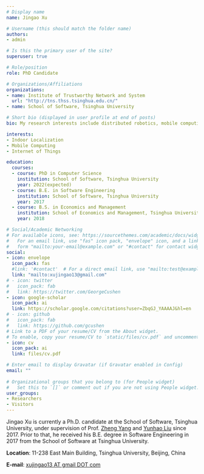 ```yaml
---
# Display name
name: Jingao Xu

# Username (this should match the folder name)
authors:
- admin

# Is this the primary user of the site?
superuser: true

# Role/position
role: PhD Candidate

# Organizations/Affiliations
organizations:
- name: Institute of Trustworthy Network and System
  url: "http://tns.thss.tsinghua.edu.cn/"
- name: School of Software, Tsinghua University

# Short bio (displayed in user profile at end of posts)
bio: My research interests include distributed robotics, mobile computing and programmable matter.

interests:
- Indoor Localization
- Mobile Computing
- Internet of Things

education:
  courses:
  - course: PhD in Computer Science
    institution: School of Software, Tsinghua University
    year: 2022(expected)
  - course: B.E. in Software Engineering
    institution: School of Software, Tsinghua University
    year: 2017
  - course: B.S. in Economics and Management
    institution: School of Economics and Management, Tsinghua University
    year: 2018

# Social/Academic Networking
# For available icons, see: https://sourcethemes.com/academic/docs/widgets/#icons
#   For an email link, use "fas" icon pack, "envelope" icon, and a link in the
#   form "mailto:your-email@example.com" or "#contact" for contact widget.
social:
- icon: envelope
  icon_pack: fas
  #link: '#contact'  # For a direct email link, use "mailto:test@example.org".
  link: "mailto:xujingao13@gmail.com"
# - icon: twitter
#   icon_pack: fab
#   link: https://twitter.com/GeorgeCushen
- icon: google-scholar
  icon_pack: ai
  link: https://scholar.google.com/citations?user=ZbqGJ_YAAAAJ&hl=en
# - icon: github
#   icon_pack: fab
#   link: https://github.com/gcushen
# Link to a PDF of your resume/CV from the About widget.
# To enable, copy your resume/CV to `static/files/cv.pdf` and uncomment the lines below.  
- icon: cv
  icon_pack: ai
  link: files/cv.pdf

# Enter email to display Gravatar (if Gravatar enabled in Config)
email: ""
  
# Organizational groups that you belong to (for People widget)
#   Set this to `[]` or comment out if you are not using People widget.  
user_groups:
- Researchers
- Visitors
---
```


<head> 
    <script defer src="https://use.fontawesome.com/releases/v5.0.13/js/all.js"></script> 
    <script defer src="https://use.fontawesome.com/releases/v5.0.13/js/v4-shims.js"></script> 
</head> 
<link rel="stylesheet" href="https://use.fontawesome.com/releases/v5.0.13/css/all.css">

Jingao Xu is currently a Ph.D. candidate at the School of Software, Tsinghua University, under supervision of Prof. [Zheng Yang](http://tns.thss.tsinghua.edu.cn/~yangzheng/) and [Yunhao Liu](http://www.cse.msu.edu/~liuyunha/) since 2017.
Prior to that, he received his B.E. degree in Software Engineering in 2017 from the School of Software at Tsinghua University.

<i class="fa fa-location-arrow"></i> **Location**: 11-238 East Main Building, Tsinghua University, Beijing, China

<i class="fa fa-envelope"></i> **E-mail**: <u>xujingao13 AT gmail DOT com</u>


